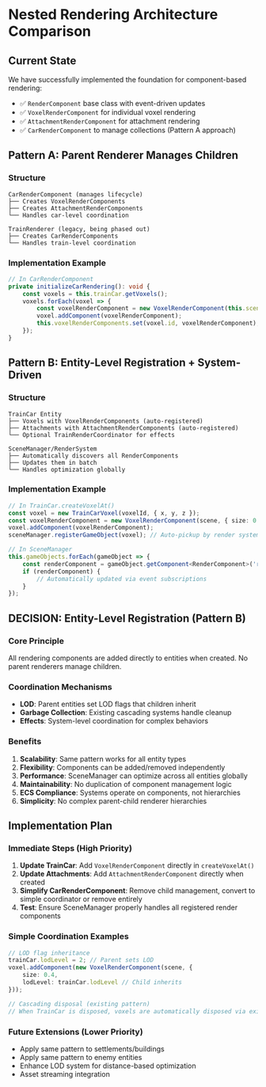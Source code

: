 # Nested Rendering Architecture Comparison

## Current State
We have successfully implemented the foundation for component-based rendering:
- ✅ `RenderComponent` base class with event-driven updates
- ✅ `VoxelRenderComponent` for individual voxel rendering  
- ✅ `AttachmentRenderComponent` for attachment rendering
- ✅ `CarRenderComponent` to manage collections (Pattern A approach)

## Pattern A: Parent Renderer Manages Children

### Structure
```
CarRenderComponent (manages lifecycle)
├── Creates VoxelRenderComponents
├── Creates AttachmentRenderComponents  
└── Handles car-level coordination

TrainRenderer (legacy, being phased out)
├── Creates CarRenderComponents
└── Handles train-level coordination
```

### Implementation Example
```typescript
// In CarRenderComponent
private initializeCarRendering(): void {
    const voxels = this.trainCar.getVoxels();
    voxels.forEach(voxel => {
        const voxelRenderComponent = new VoxelRenderComponent(this.scene, { size: 0.4 });
        voxel.addComponent(voxelRenderComponent);
        this.voxelRenderComponents.set(voxel.id, voxelRenderComponent);
    });
}
```

## Pattern B: Entity-Level Registration + System-Driven

### Structure  
```
TrainCar Entity
├── Voxels with VoxelRenderComponents (auto-registered)
├── Attachments with AttachmentRenderComponents (auto-registered)
└── Optional TrainRenderCoordinator for effects

SceneManager/RenderSystem
├── Automatically discovers all RenderComponents
├── Updates them in batch
└── Handles optimization globally
```

### Implementation Example
```typescript
// In TrainCar.createVoxelAt()
const voxel = new TrainCarVoxel(voxelId, { x, y, z });
const voxelRenderComponent = new VoxelRenderComponent(scene, { size: 0.4 });
voxel.addComponent(voxelRenderComponent);
sceneManager.registerGameObject(voxel); // Auto-pickup by render system

// In SceneManager
this.gameObjects.forEach(gameObject => {
    const renderComponent = gameObject.getComponent<RenderComponent>('render');
    if (renderComponent) {
        // Automatically updated via event subscriptions
    }
});
```

## **DECISION: Entity-Level Registration (Pattern B)**

### Core Principle
All rendering components are added directly to entities when created. No parent renderers manage children.

### Coordination Mechanisms
- **LOD**: Parent entities set LOD flags that children inherit
- **Garbage Collection**: Existing cascading systems handle cleanup
- **Effects**: System-level coordination for complex behaviors

### Benefits
1. **Scalability**: Same pattern works for all entity types
2. **Flexibility**: Components can be added/removed independently  
3. **Performance**: SceneManager can optimize across all entities globally
4. **Maintainability**: No duplication of component management logic
5. **ECS Compliance**: Systems operate on components, not hierarchies
6. **Simplicity**: No complex parent-child renderer hierarchies

## Implementation Plan

### Immediate Steps (High Priority)
1. **Update TrainCar**: Add `VoxelRenderComponent` directly in `createVoxelAt()`
2. **Update Attachments**: Add `AttachmentRenderComponent` directly when created  
3. **Simplify CarRenderComponent**: Remove child management, convert to simple coordinator or remove entirely
4. **Test**: Ensure SceneManager properly handles all registered render components

### Simple Coordination Examples
```typescript
// LOD flag inheritance
trainCar.lodLevel = 2; // Parent sets LOD
voxel.addComponent(new VoxelRenderComponent(scene, { 
    size: 0.4, 
    lodLevel: trainCar.lodLevel // Child inherits
}));

// Cascading disposal (existing pattern)
// When TrainCar is disposed, voxels are automatically disposed via existing systems
```

### Future Extensions (Lower Priority)
- Apply same pattern to settlements/buildings
- Apply same pattern to enemy entities  
- Enhance LOD system for distance-based optimization
- Asset streaming integration
